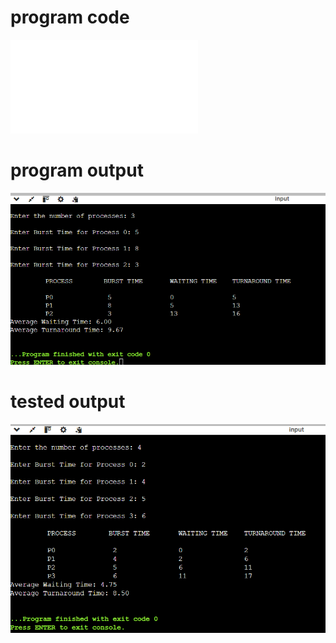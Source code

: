 # program code
![program_code](FCFS.c)

# program output
![program_output](FCFS-OUTPUT-LE_516.png)

# tested output
![tested_output](FCFS_OUTPUT_LE_516.png)
